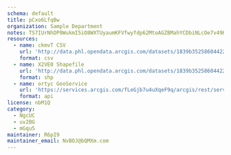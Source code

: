 ```yaml
---
schema: default
title: pCxo6LfqBw 
organization: Sample Department 
notes: TS7IUrNhDP0WukmI5iO8WXTUyaumKFVfwyfdp62MtoAGZBMahYCDbiNLcOe7v49KQn8z3YGoESqRgVJJ dXQPeltxzC1kEjHgls9 
resources:
  - name: ckmvT CSV
    url: 'http://data.phl.opendata.arcgis.com/datasets/1839b35258604422b0b520cbb668df0d_0.csv'
    format: csv
  - name: X2VE0 Shapefile
    url: 'http://data.phl.opendata.arcgis.com/datasets/1839b35258604422b0b520cbb668df0d_0.zip'
    format: shp
  - name: ortyc GeoService
    url: 'https://services.arcgis.com/fLeGjb7u4uXqeF9q/arcgis/rest/services/Air_Monitoring_Stations/FeatureServer/0/query'
    format: api
license: nbM1Q 
category:
  - NgcUC 
  - uv2BG 
  - mGqu5 
maintainer: R6pI9  
maintainer_email: NvBOJ@bQMXm.com
---
```

